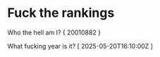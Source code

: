 # Fuck the rankings

Who the hell am I?
{ 20010882 }

What fucking year is it?
[ 2025-05-20T16:10:00Z ]
